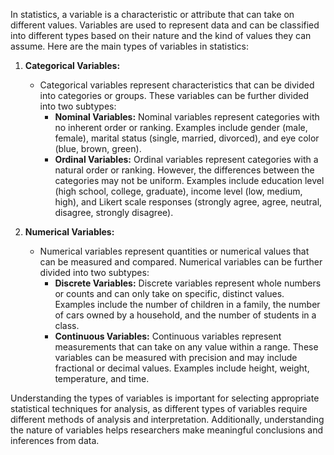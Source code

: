 In statistics, a variable is a characteristic or attribute that can take on different values. Variables are used to represent data and can be classified into different types based on their nature and the kind of values they can assume. Here are the main types of variables in statistics:

1. **Categorical Variables:**
   - Categorical variables represent characteristics that can be divided into categories or groups. These variables can be further divided into two subtypes:
     - **Nominal Variables:** Nominal variables represent categories with no inherent order or ranking. Examples include gender (male, female), marital status (single, married, divorced), and eye color (blue, brown, green).
     - **Ordinal Variables:** Ordinal variables represent categories with a natural order or ranking. However, the differences between the categories may not be uniform. Examples include education level (high school, college, graduate), income level (low, medium, high), and Likert scale responses (strongly agree, agree, neutral, disagree, strongly disagree).

2. **Numerical Variables:**
   - Numerical variables represent quantities or numerical values that can be measured and compared. Numerical variables can be further divided into two subtypes:
     - **Discrete Variables:** Discrete variables represent whole numbers or counts and can only take on specific, distinct values. Examples include the number of children in a family, the number of cars owned by a household, and the number of students in a class.
     - **Continuous Variables:** Continuous variables represent measurements that can take on any value within a range. These variables can be measured with precision and may include fractional or decimal values. Examples include height, weight, temperature, and time.

Understanding the types of variables is important for selecting appropriate statistical techniques for analysis, as different types of variables require different methods of analysis and interpretation. Additionally, understanding the nature of variables helps researchers make meaningful conclusions and inferences from data.
